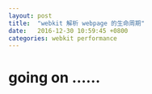 ```yaml
---
layout: post
title:  "webkit 解析 webpage 的生命周期"
date:   2016-12-30 10:59:45 +0800
categories: webkit performance
---
```


# going on ……



